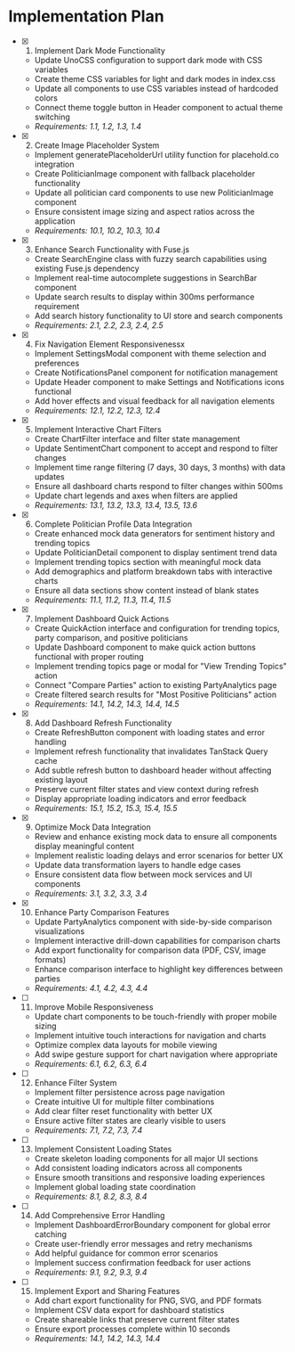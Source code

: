 # Implementation Plan

- [x] 1. Implement Dark Mode Functionality

  - Update UnoCSS configuration to support dark mode with CSS variables
  - Create theme CSS variables for light and dark modes in index.css
  - Update all components to use CSS variables instead of hardcoded colors
  - Connect theme toggle button in Header component to actual theme switching
  - _Requirements: 1.1, 1.2, 1.3, 1.4_

- [x] 2. Create Image Placeholder System

  - Implement generatePlaceholderUrl utility function for placehold.co integration
  - Create PoliticianImage component with fallback placeholder functionality
  - Update all politician card components to use new PoliticianImage component
  - Ensure consistent image sizing and aspect ratios across the application
  - _Requirements: 10.1, 10.2, 10.3, 10.4_

- [x] 3. Enhance Search Functionality with Fuse.js

  - Create SearchEngine class with fuzzy search capabilities using existing Fuse.js dependency
  - Implement real-time autocomplete suggestions in SearchBar component
  - Update search results to display within 300ms performance requirement
  - Add search history functionality to UI store and search components
  - _Requirements: 2.1, 2.2, 2.3, 2.4, 2.5_

- [x] 4. Fix Navigation Element Responsivenessx

  - Implement SettingsModal component with theme selection and preferences
  - Create NotificationsPanel component for notification management
  - Update Header component to make Settings and Notifications icons functional
  - Add hover effects and visual feedback for all navigation elements
  - _Requirements: 12.1, 12.2, 12.3, 12.4_

- [x] 5. Implement Interactive Chart Filters

  - Create ChartFilter interface and filter state management
  - Update SentimentChart component to accept and respond to filter changes
  - Implement time range filtering (7 days, 30 days, 3 months) with data updates
  - Ensure all dashboard charts respond to filter changes within 500ms
  - Update chart legends and axes when filters are applied
  - _Requirements: 13.1, 13.2, 13.3, 13.4, 13.5, 13.6_

- [x] 6. Complete Politician Profile Data Integration

  - Create enhanced mock data generators for sentiment history and trending topics
  - Update PoliticianDetail component to display sentiment trend data
  - Implement trending topics section with meaningful mock data
  - Add demographics and platform breakdown tabs with interactive charts
  - Ensure all data sections show content instead of blank states
  - _Requirements: 11.1, 11.2, 11.3, 11.4, 11.5_

- [x] 7. Implement Dashboard Quick Actions

  - Create QuickAction interface and configuration for trending topics, party comparison, and positive politicians
  - Update Dashboard component to make quick action buttons functional with proper routing
  - Implement trending topics page or modal for "View Trending Topics" action
  - Connect "Compare Parties" action to existing PartyAnalytics page
  - Create filtered search results for "Most Positive Politicians" action
  - _Requirements: 14.1, 14.2, 14.3, 14.4, 14.5_

- [x] 8. Add Dashboard Refresh Functionality

  - Create RefreshButton component with loading states and error handling
  - Implement refresh functionality that invalidates TanStack Query cache
  - Add subtle refresh button to dashboard header without affecting existing layout
  - Preserve current filter states and view context during refresh
  - Display appropriate loading indicators and error feedback
  - _Requirements: 15.1, 15.2, 15.3, 15.4, 15.5_

- [x] 9. Optimize Mock Data Integration

  - Review and enhance existing mock data to ensure all components display meaningful content
  - Implement realistic loading delays and error scenarios for better UX
  - Update data transformation layers to handle edge cases
  - Ensure consistent data flow between mock services and UI components
  - _Requirements: 3.1, 3.2, 3.3, 3.4_

- [x] 10. Enhance Party Comparison Features

  - Update PartyAnalytics component with side-by-side comparison visualizations
  - Implement interactive drill-down capabilities for comparison charts
  - Add export functionality for comparison data (PDF, CSV, image formats)
  - Enhance comparison interface to highlight key differences between parties
  - _Requirements: 4.1, 4.2, 4.3, 4.4_

- [ ] 11. Improve Mobile Responsiveness

  - Update chart components to be touch-friendly with proper mobile sizing
  - Implement intuitive touch interactions for navigation and charts
  - Optimize complex data layouts for mobile viewing
  - Add swipe gesture support for chart navigation where appropriate
  - _Requirements: 6.1, 6.2, 6.3, 6.4_

- [ ] 12. Enhance Filter System

  - Implement filter persistence across page navigation
  - Create intuitive UI for multiple filter combinations
  - Add clear filter reset functionality with better UX
  - Ensure active filter states are clearly visible to users
  - _Requirements: 7.1, 7.2, 7.3, 7.4_

- [ ] 13. Implement Consistent Loading States

  - Create skeleton loading components for all major UI sections
  - Add consistent loading indicators across all components
  - Ensure smooth transitions and responsive loading experiences
  - Implement global loading state coordination
  - _Requirements: 8.1, 8.2, 8.3, 8.4_

- [ ] 14. Add Comprehensive Error Handling

  - Implement DashboardErrorBoundary component for global error catching
  - Create user-friendly error messages and retry mechanisms
  - Add helpful guidance for common error scenarios
  - Implement success confirmation feedback for user actions
  - _Requirements: 9.1, 9.2, 9.3, 9.4_

- [ ] 15. Implement Export and Sharing Features
  - Add chart export functionality for PNG, SVG, and PDF formats
  - Implement CSV data export for dashboard statistics
  - Create shareable links that preserve current filter states
  - Ensure export processes complete within 10 seconds
  - _Requirements: 14.1, 14.2, 14.3, 14.4_
